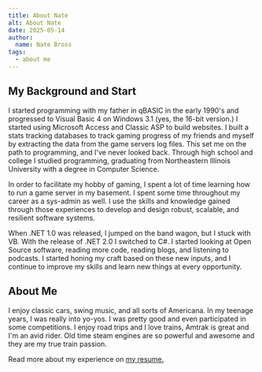 ```yaml
---
title: About Nate
alt: About Nate
date: 2025-05-14
author:
  name: Nate Bross
tags:
  - about me
---
```


## My Background and Start

I started programming with my father in qBASIC in the early 1990's and progressed to Visual Basic 4 on Windows 3.1 (yes, the 16-bit version.) I started using Microsoft Access and Classic ASP to build websites. I built a stats tracking databases to track gaming progress of my friends and myself by extracting the data from the game servers log files. This set me on the path to programming, and I've never looked back. Through high school and college I studied programming, graduating from Northeastern Illinois University with a degree in Computer Science.

In order to facilitate my hobby of gaming, I spent a lot of time learning how to run a game server in my basement. I spent some time throughout my career as a sys-admin as well. I use the skills and knowledge gained through those experiences to develop and design robust, scalable, and resilient software systems.

When .NET 1.0 was released, I jumped on the band wagon, but I stuck with VB. With the release of .NET 2.0 I switched to C#. I started looking at Open Source software, reading more code, reading blogs, and listening to podcasts. I started honing my craft based on these new inputs, and I continue to improve my skills and learn new things at every opportunity.

## About Me

I enjoy classic cars, swing music, and all sorts of Americana. In my teenage years, I was really into yo-yos. I was pretty good and even participated in some competitions. I enjoy road trips and I love trains, Amtrak is great and I'm an avid rider. Old time steam engines are so powerful and awesome and they are my true train passion.

Read more about my experience on [my resume.](resume.md)
